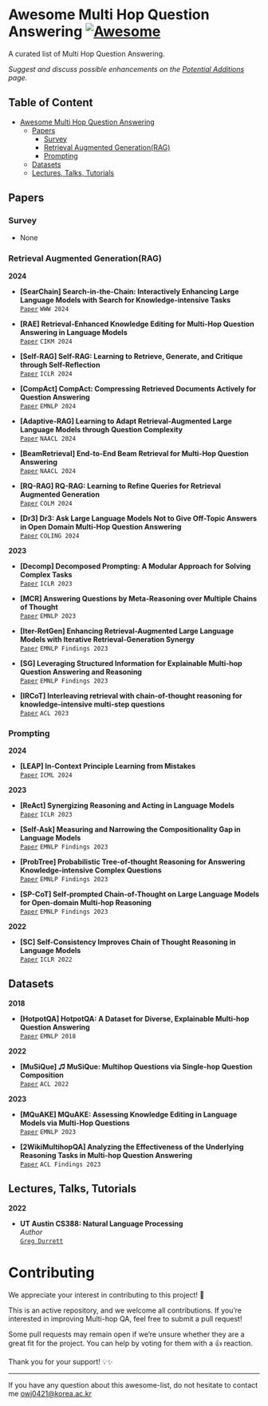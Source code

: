 # Awesome Multi Hop Question Answering [![Awesome](https://awesome.re/badge.svg)](https://awesome.re)

A curated list of Multi Hop Question Answering.

*Suggest and discuss possible enhancements on the [Potential Additions](https://github.com/owj0421/awesome-multi-hop-qa/discussions/1) page.*

## Table of Content
- [Awesome Multi Hop Question Answering](#awesome-multi-hop-qa)
  - [Papers](#papers)
    - [Survey](#survey)
    - [Retrieval Augmented Generation(RAG)](#retrieval-augmented-generation)
    - [Prompting](#prompting)
  - [Datasets](#datasets)
  - [Lectures, Talks, Tutorials](#lectures-talks-tutorials)

## Papers

<!-- Template
- **Title**  
  [`Paper`](Link) `Conference`
-->

### Survey

- None

### Retrieval Augmented Generation(RAG)

**2024**

- **[SearChain] Search-in-the-Chain: Interactively Enhancing Large Language Models with Search for Knowledge-intensive Tasks**  
  [`Paper`](https://dl.acm.org/doi/10.1145/3589334.3645363) `WWW 2024`

- **[RAE] Retrieval-Enhanced Knowledge Editing for Multi-Hop Question Answering in Language Models**  
  [`Paper`](https://dl.acm.org/doi/10.1145/3627673.3679722) `CIKM 2024`

- **[Self-RAG] Self-RAG: Learning to Retrieve, Generate, and Critique through Self-Reflection**  
  [`Paper`](https://arxiv.org/abs/2310.11511) `ICLR 2024`

- **[CompAct] CompAct: Compressing Retrieved Documents Actively for Question Answering**  
  [`Paper`](https://arxiv.org/abs/2407.09014) `EMNLP 2024`

- **[Adaptive-RAG] Learning to Adapt Retrieval-Augmented Large Language Models through Question Complexity**  
  [`Paper`](https://arxiv.org/abs/2403.14403) `NAACL 2024`

- **[BeamRetrieval] End-to-End Beam Retrieval for Multi-Hop Question Answering**  
  [`Paper`](https://arxiv.org/abs/2308.08973) `NAACL 2024`

- **[RQ-RAG] RQ-RAG: Learning to Refine Queries for Retrieval Augmented Generation**  
  [`Paper`](https://arxiv.org/abs/2404.00610) `COLM 2024`

- **[Dr3] Dr3: Ask Large Language Models Not to Give Off-Topic Answers in Open Domain Multi-Hop Question Answering**  
  [`Paper`](https://arxiv.org/html/2403.12393v1) `COLING 2024`

**2023**

- **[Decomp] Decomposed Prompting: A Modular Approach for Solving Complex Tasks**  
  [`Paper`](https://arxiv.org/abs/2210.02406) `ICLR 2023`

- **[MCR] Answering Questions by Meta-Reasoning over Multiple Chains of Thought**  
  [`Paper`](https://arxiv.org/abs/2304.13007) `EMNLP 2023`

- **[Iter-RetGen] Enhancing Retrieval-Augmented Large Language Models with Iterative Retrieval-Generation Synergy**  
  [`Paper`](https://arxiv.org/abs/2305.15294) `EMNLP Findings 2023`

- **[SG] Leveraging Structured Information for Explainable Multi-hop Question Answering and Reasoning**  
  [`Paper`](https://arxiv.org/abs/2311.03734) `EMNLP Findings 2023`

- **[IRCoT] Interleaving retrieval with chain-of-thought reasoning for knowledge-intensive multi-step questions**  
  [`Paper`](https://arxiv.org/abs/2212.10509) `ACL 2023`

### Prompting

**2024**

- **[LEAP] In-Context Principle Learning from Mistakes**  
  [`Paper`](https://arxiv.org/abs/2402.05403) `ICML 2024`

**2023**

- **[ReAct] Synergizing Reasoning and Acting in Language Models**  
  [`Paper`](https://arxiv.org/abs/2210.03629) `ICLR 2023`

- **[Self-Ask] Measuring and Narrowing the Compositionality Gap in Language Models**  
  [`Paper`](https://arxiv.org/abs/2210.03350) `EMNLP Findings 2023`

- **[ProbTree] Probabilistic Tree-of-thought Reasoning for Answering Knowledge-intensive Complex Questions**  
  [`Paper`](https://arxiv.org/abs/2311.13982) `EMNLP Findings 2023`

- **[SP-CoT] Self-prompted Chain-of-Thought on Large Language Models for Open-domain Multi-hop Reasoning**  
  [`Paper`](https://arxiv.org/abs/2310.13552) `EMNLP Findings 2023`

**2022**

- **[SC] Self-Consistency Improves Chain of Thought Reasoning in Language Models**  
  [`Paper`](https://arxiv.org/abs/2203.11171) `ICLR 2022`

## Datasets

**2018**

- **[HotpotQA] HotpotQA: A Dataset for Diverse, Explainable Multi-hop Question Answering**  
  [`Paper`](https://aclanthology.org/D18-1259.pdf) `EMNLP 2018`

**2022**

- **[MuSiQue] ♫ MuSiQue: Multihop Questions via Single-hop Question Composition**  
  [`Paper`](https://aclanthology.org/2022.tacl-1.31/) `ACL 2022`

**2023**

- **[MQuAKE] MQuAKE: Assessing Knowledge Editing in Language Models via Multi-Hop Questions**  
  [`Paper`](https://arxiv.org/abs/2305.14795) `EMNLP 2023`
  
- **[2WikiMultihopQA] Analyzing the Effectiveness of the Underlying Reasoning Tasks in Multi-hop Question Answering**  
  [`Paper`](https://aclanthology.org/2023.findings-eacl.87/) `ACL Findings 2023`



## Lectures, Talks, Tutorials

<!-- Template
- **Title**
  *Author*  
  [`Video`](Link)
-->

**2022**

- **UT Austin CS388: Natural Language Processing**  
  *Author*  
  [`Greg Durrett`](https://www.youtube.com/watch?v=jpRwa2iE_z8)


# Contributing

We appreciate your interest in contributing to this project! 🚀

This is an active repository, and we welcome all contributions. If you’re interested in improving Multi-hop QA, feel free to submit a pull request!

Some pull requests may remain open if we’re unsure whether they are a great fit for the project. You can help by voting for them with a 👍 reaction.

Thank you for your support! 💡✨

---

If you have any question about this awesome-list, do not hesitate to contact me owj0421@korea.ac.kr